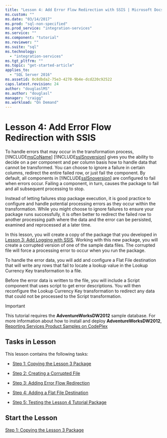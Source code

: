 ```yaml
---
title: "Lesson 4: Add Error Flow Redirection with SSIS | Microsoft Docs"
ms.custom: ""
ms.date: "03/14/2017"
ms.prod: "sql-non-specified"
ms.prod_service: "integration-services"
ms.service: ""
ms.component: "tutorial"
ms.reviewer: ""
ms.suite: "sql"
ms.technology: 
  - "integration-services"
ms.tgt_pltfrm: ""
ms.topic: "get-started-article"
applies_to: 
  - "SQL Server 2016"
ms.assetid: 0c8dbda2-75e3-4278-9b4e-dcd220c92522
caps.latest.revision: 24
author: "douglaslMS"
ms.author: "douglasl"
manager: "craigg"
ms.workload: "On Demand"
---
```

# Lesson 4: Add Error Flow Redirection with SSIS
To handle errors that may occur in the transformation process, [!INCLUDE[msCoName](../includes/msconame-md.md)] [!INCLUDE[ssISnoversion](../includes/ssisnoversion-md.md)] gives you the ability to decide on a per component and per column basis how to handle data that cannot be transformed. You can choose to ignore a failure in certain columns, redirect the entire failed row, or just fail the component. By default, all components in [!INCLUDE[ssISnoversion](../includes/ssisnoversion-md.md)] are configured to fail when errors occur. Failing a component, in turn, causes the package to fail and all subsequent processing to stop.  
  
Instead of letting failures stop package execution, it is good practice to configure and handle potential processing errors as they occur within the transformation. While you might choose to ignore failures to ensure your package runs successfully, it is often better to redirect the failed row to another processing path where the data and the error can be persisted, examined and reprocessed at a later time.  
  
In this lesson, you will create a copy of the package that you developed in [Lesson 3: Add Logging with SSIS](../integration-services/lesson-3-add-logging-with-ssis.md). Working with this new package, you will create a corrupted version of one of the sample data files. The corrupted file will force a processing error to occur when you run the package.  
  
To handle the error data, you will add and configure a Flat File destination that will write any rows that fail to locate a lookup value in the Lookup Currency Key transformation to a file.  
  
Before the error data is written to the file, you will include a Script component that uses script to get error descriptions. You will then reconfigure the Lookup Currency Key transformation to redirect any data that could not be processed to the Script transformation.  
  
> [!IMPORTANT]  
> This tutorial requires the **AdventureWorksDW2012** sample database. For more information about how to install and deploy **AdventureWorksDW2012**, [Reporting Services Product Samples on CodePlex](http://go.microsoft.com/fwlink/p/?LinkID=526910)  
  
## Tasks in Lesson  
This lesson contains the following tasks:  
  
-   [Step 1: Copying the Lesson 3 Package](../integration-services/lesson-4-1-copying-the-lesson-3-package.md)  
  
-   [Step 2: Creating a Corrupted File](../integration-services/lesson-4-2-creating-a-corrupted-file.md)  
  
-   [Step 3: Adding Error Flow Redirection](../integration-services/lesson-4-3-adding-error-flow-redirection.md)  
  
-   [Step 4: Adding a Flat File Destination](../integration-services/lesson-4-4-adding-a-flat-file-destination.md)  
  
-   [Step 5: Testing the Lesson 4 Tutorial Package](../integration-services/lesson-4-5-testing-the-lesson-4-tutorial-package.md)  
  
## Start the Lesson  
[Step 1: Copying the Lesson 3 Package](../integration-services/lesson-4-1-copying-the-lesson-3-package.md)  
  
  
  
